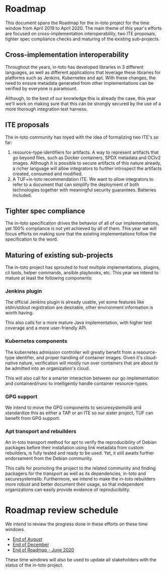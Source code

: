 Roadmap
=======

This document spans the Roadmap for the in-toto project for the time window
from April 2019 to April 2020. The main theme of this year's efforts are
focused on cross-implementation interoperability, two ITE proposals, tighter
spec compliance checks and maturing of the existing sub-projects.

## Cross-implementation interoperability

Throughout the years, in-toto has developed libraries in 3 different languages,
as well as different applications that leverage these libraries for platforms
such as Jenkins, Kubernetes and apt. With these changes, the need to ensure
metadata generated from other implementations can be verified by everyone is
paramount.

Although, to the best of our knowledge this is already the case, this year
we'll work on making sure that this can be strongly secured by the use of a
more thorough integration test harness.

## ITE proposals

The in-toto community has toyed with the idea of formalizing two ITE's so far:

1. resource-type identifiers for artifacts. A way to represent artifacts that
   go beyond files, such as Docker containers, SPDX metadata and OCIv2 images.
   Although it is possible to secure artifacts of this nature already, a richer
   language will allow integrators to further introspect the artifacts created,
   consumed and modified.
2. A TUF+in-toto recommendation ITE. We want to allow integrators to refer to a
   document that can simplify the deployment of both technologies together with
   meaningful security guarantees. Batteries included.

## Tighter spec compliance

The in-toto specification drives the behavior of all of our implementations,
yet 100% compliance is not yet achieved by all of them. This year we will focus
efforts on making sure that the existing implementations follow the
specification to the word.

## Maturing of existing sub-projects

The in-toto project has sprouted to host multiple implementations, plugins, cli
tools, helper commands, ansible playbooks, etc. This year we intend to mature
at least the following components:

### Jenkins plugin

The official Jenkins plugin is already usable, yet some features like
stdin/stdout registration are desirable, other environment information is
worth having.

This also calls for a more mature Java implementation, with higher test
coverage and a more user-friendly API.

### Kubernetes components

The kubernetes admission controller will greatly benefit from a resource-type
identifier, and proper handling of container images. Given it's cloud-native
nature, verification will mostly run over containers that are about to be
admitted into an organization's cloud.

This will also call for a smarter interaction between our go implementation and
containerd/runc to intelligently handle container resource-types.

### GPG support

We intend to move the GPG components to securesystemslib and standardize this as
either a TAP or an ITE so our sister project, TUF can benefit from GPG support.

### Apt transport and rebuilders

An in-toto transport method for apt to verify the reproducibility of Debian
packages before their installation using link metadata from custom rebuilders,
is fully tested and ready to be used. Yet, it still awaits further endorsement
from the Debian community.

This calls for promoting the project to the related community and finding
packagers for the transport as well as its dependencies, in-toto and
securesystemslib. Furthermore, we intend to make the in-toto rebuilders more
robust and better document their usage, so that independent organizations can
easily provide evidence of reproducibility.

# Roadmap review schedule

We intend to review the progress done in these efforts on these time windows.

- [End of August](roadmap-reviews/2020/review_1_august_19.md)
- [End of December](roadmap-reviews/2020/review_2_december_19.md)
- [End of Roadmap - June 2020](roadmap-reviews/2020/review_3_june_20.md)

These time windows will also be used to update all stakeholders with the status
of the in-toto project.
